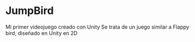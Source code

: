 # JumpBird
Mi primer videojuego creado con Unity
Se trata de un juego similar a Flappy bird, diseñado en Unity en 2D

